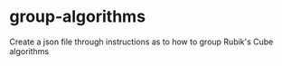 # group-algorithms
Create a json file through instructions as to how to group Rubik's Cube algorithms
